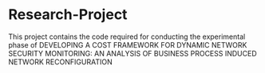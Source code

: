 # Research-Project
This project contains the code required for conducting the experimental phase of  DEVELOPING A COST FRAMEWORK FOR DYNAMIC NETWORK SECURITY MONITORING: AN ANALYSIS OF BUSINESS PROCESS INDUCED NETWORK RECONFIGURATION 
